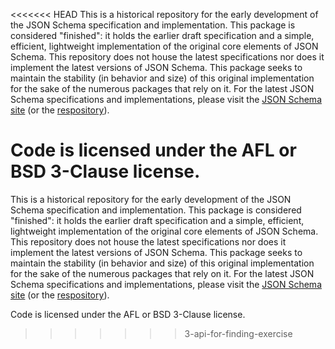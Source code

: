 <<<<<<< HEAD
This is a historical repository for the early development of the JSON Schema specification and implementation. This package is considered "finished": it holds the earlier draft specification and a simple, efficient, lightweight implementation of the original core elements of JSON Schema. This repository does not house the latest specifications nor does it implement the latest versions of JSON Schema. This package seeks to maintain the stability (in behavior and size) of this original implementation for the sake of the numerous packages that rely on it. For the latest JSON Schema specifications and implementations, please visit the [JSON Schema site](https://json-schema.org/) (or the [respository](https://github.com/json-schema-org/json-schema-spec)).

Code is licensed under the AFL or BSD 3-Clause license.
=======
This is a historical repository for the early development of the JSON Schema specification and implementation. This package is considered "finished": it holds the earlier draft specification and a simple, efficient, lightweight implementation of the original core elements of JSON Schema. This repository does not house the latest specifications nor does it implement the latest versions of JSON Schema. This package seeks to maintain the stability (in behavior and size) of this original implementation for the sake of the numerous packages that rely on it. For the latest JSON Schema specifications and implementations, please visit the [JSON Schema site](https://json-schema.org/) (or the [respository](https://github.com/json-schema-org/json-schema-spec)).

Code is licensed under the AFL or BSD 3-Clause license.
>>>>>>> 3-api-for-finding-exercise
